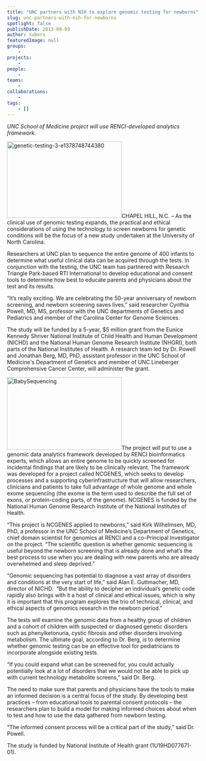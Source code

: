 ```yaml
---
title: "UNC partners with NIH to explore genomic testing for newborns"
slug: unc-partners-with-nih-for-newborns
spotlight: false
publishDate: 2013-09-09
author: subers
featuredImage: null
groups:
    - 
projects:
    - 
people:
    - 
teams: 
    - 
collaborations:
    - 
tags:
    - []
---
```

<em>UNC School of Medicine project will use RENCI-developed analytics framework.</em><strong></strong>

<a href="http://www.renci.org/wp-content/uploads/2013/09/genetic-testing-3-e1378748744380.jpg"><img class="alignright size-medium wp-image-12523" alt="genetic-testing-3-e1378748744380" src="http://www.renci.org/wp-content/uploads/2013/09/genetic-testing-3-e1378748744380-300x200.jpg" width="300" height="200" /></a>CHAPEL HILL, N.C. – As the clinical use of genomic testing expands, the practical and ethical considerations of using the technology to screen newborns for genetic conditions will be the focus of a new study undertaken at the University of North Carolina.

Researchers at UNC plan to sequence the entire genome of 400 infants to determine what useful clinical data can be acquired through the tests. In conjunction with the testing, the UNC team has partnered with Research Triangle Park-based RTI International to develop educational and consent tools to determine how best to educate parents and physicians about the test and its results.

<!--more-->“It’s really exciting. We are celebrating the 50-year anniversary of newborn screening, and newborn screening saves lives,” said researcher Cynthia Powell, MD, MS, professor with the UNC departments of Genetics and Pediatrics and member of the Carolina Center for Genome Sciences.

The study will be funded by a 5-year, $5 million grant from the Eunice Kennedy Shriver National Institute of Child Health and Human Development (NICHD) and the National Human Genome Research Institute (NHGRI), both parts of the National Institutes of Health. A research team led by Dr. Powell and Jonathan Berg, MD, PhD, assistant professor in the UNC School of Medicine's Department of Genetics and member of UNC Lineberger Comprehensive Cancer Center, will administer the grant.

<a href="http://www.renci.org/wp-content/uploads/2013/09/BabySequencing.png"><img class="alignleft size-medium wp-image-12570" alt="BabySequencing" src="http://www.renci.org/wp-content/uploads/2013/09/BabySequencing-300x190.png" width="300" height="190" /></a>The project will put to use a genomic data analytics framework developed by RENCI bioinformatics experts, which allows an entire genome to be quickly screened for incidental findings that are likely to be clinically relevant. The framework was developed for a project called NCGENES, which seeks to develop processes and a supporting cyberinfrastructure that will allow researchers, clinicians and patients to take full advantage of whole genome and whole exome sequencing (the exome is the term used to describe the full set of exons, or protein-coding parts, of the genome). NCGENES is funded by the National Human Genome Research Institute of the National Institutes of Health.

“This project is NCGENES applied to newborns,” said Kirk Wilhelmsen, MD, PhD, a professor in the UNC School of Medicine’s Department of Genetics, chief domain scientist for genomics at RENCI and a co-Principal Investigator on the project. “The scientific question is whether genomic sequencing is useful beyond the newborn screening that is already done and what’s the best process to use when you are dealing with new parents who are already overwhelmed and sleep deprived.”

“Genomic sequencing has potential to diagnose a vast array of disorders and conditions at the very start of life,” said Alan E. Guttmacher, MD, director of NICHD.  “But the ability to decipher an individual’s genetic code rapidly also brings with it a host of clinical and ethical issues, which is why it is important that this program explores the trio of technical, clinical, and ethical aspects of genomics research in the newborn period.”

The tests will examine the genomic data from a healthy group of children and a cohort of children with suspected or diagnosed genetic disorders such as phenylketonuria, cystic fibrosis and other disorders involving metabolism. The ultimate goal, according to Dr. Berg, is to determine whether genomic testing can be an effective tool for pediatricians to incorporate alongside existing tests.

“If you could expand what can be screened for, you could actually potentially look at a lot of disorders that we would not be able to pick up with current technology metabolite screens,” said Dr. Berg.

The need to make sure that parents and physicians have the tools to make an informed decision is a central focus of the study. By developing best practices – from educational tools to parental consent protocols – the researchers plan to build a model for making informed choices about when to test and how to use the data gathered from newborn testing.

“The informed consent process will be a critical part of the study,” said Dr. Powell.

The study is funded by National Institute of Health grant (1U19HD077671-01).

